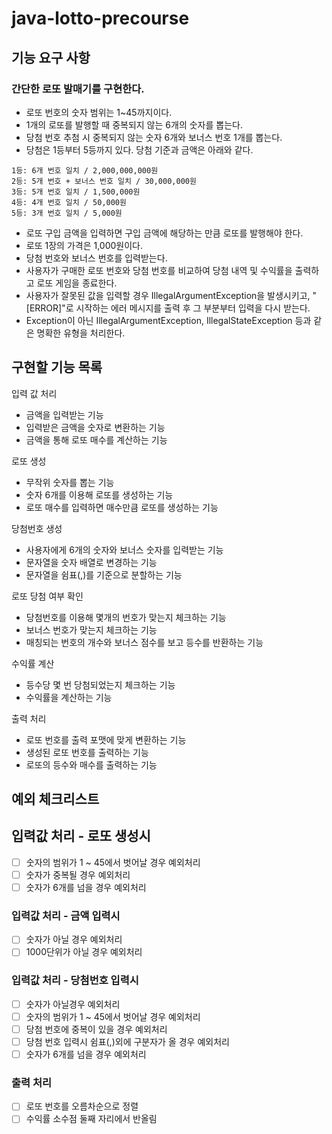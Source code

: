 # java-lotto-precourse

## 기능 요구 사항

### 간단한 로또 발매기를 구현한다.

- 로또 번호의 숫자 범위는 1~45까지이다.
- 1개의 로또를 발행할 때 중복되지 않는 6개의 숫자를 뽑는다.
- 당첨 번호 추첨 시 중복되지 않는 숫자 6개와 보너스 번호 1개를 뽑는다.
- 당첨은 1등부터 5등까지 있다. 당첨 기준과 금액은 아래와 같다.

```
1등: 6개 번호 일치 / 2,000,000,000원
2등: 5개 번호 + 보너스 번호 일치 / 30,000,000원
3등: 5개 번호 일치 / 1,500,000원
4등: 4개 번호 일치 / 50,000원
5등: 3개 번호 일치 / 5,000원
```

- 로또 구입 금액을 입력하면 구입 금액에 해당하는 만큼 로또를 발행해야 한다.
- 로또 1장의 가격은 1,000원이다.
- 당첨 번호와 보너스 번호를 입력받는다.
- 사용자가 구매한 로또 번호와 당첨 번호를 비교하여 당첨 내역 및 수익률을 출력하고 로또 게임을 종료한다.
- 사용자가 잘못된 값을 입력할 경우 IllegalArgumentException을 발생시키고, "[ERROR]"로 시작하는 에러 메시지를 출력 후 그 부분부터 입력을 다시 받는다.
- Exception이 아닌 IllegalArgumentException, IllegalStateException 등과 같은 명확한 유형을 처리한다.

## 구현할 기능 목록

입력 값 처리

- 금액을 입력받는 기능
- 입력받은 금액을 숫자로 변환하는 기능
- 금액을 통해 로또 매수를 계산하는 기능

로또 생성

- 무작위 숫자를 뽑는 기능
- 숫자 6개를 이용해 로또를 생성하는 기능
- 로또 매수를 입력하면 매수만큼 로또를 생성하는 기능

당첨번호 생성

- 사용자에게 6개의 숫자와 보너스 숫자를 입력받는 기능
- 문자열을 숫자 배열로 변경하는 기능
- 문자열을 쉼표(,)를 기준으로 분할하는 기능

로또 당첨 여부 확인

- 당첨번호를 이용해 몇개의 번호가 맞는지 체크하는 기능
- 보너스 번호가 맞는지 체크하는 기능
- 매칭되는 번호의 개수와 보너스 점수를 보고 등수를 반환하는 기능

수익률 계산

- 등수당 몇 번 당첨되었는지 체크하는 기능
- 수익률을 계산하는 기능

출력 처리

- 로또 번호를 출력 포맷에 맞게 변환하는 기능
- 생성된 로또 번호를 출력하는 기능
- 로또의 등수와 매수를 출력하는 기능

## 예외 체크리스트

## 입력값 처리 - 로또 생성시

- [ ] 숫자의 범위가 1 ~ 45에서 벗어날 경우 예외처리
- [ ] 숫자가 중복될 경우 예외처리
- [ ] 숫자가 6개를 넘을 경우 예외처리

### 입력값 처리 - 금액 입력시

- [ ] 숫자가 아닐 경우 예외처리
- [ ] 1000단위가 아닐 경우 예외처리

### 입력값 처리 - 당첨번호 입력시

- [ ] 숫자가 아닐경우 예외처리
- [ ] 숫자의 범위가 1 ~ 45에서 벗어날 경우 예외처리
- [ ] 당첨 번호에 중복이 있을 경우 예외처리
- [ ] 당첨 번호 입력시 쉼표(,)외에 구분자가 올 경우 예외처리
- [ ] 숫자가 6개를 넘을 경우 예외처리

### 출력 처리

- [ ] 로또 번호를 오름차순으로 정렬
- [ ] 수익률 소수점 둘째 자리에서 반올림
